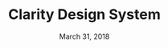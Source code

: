 ---
layout: post
date: March 31, 2018
title: Clarity Design System
company: VMware
link: https://vmware.github.io/clarity/
image: images/systems/clarity.jpg
description: UX guidelines, HTML/CSS framework, and Angular components working together to craft exceptional experiences.

---